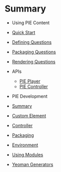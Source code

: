 # Summary

- Using PIE Content
 - [Quick Start](using/quick-start.md) 
 - [Defining Questions](using/defining-questions.md)
 - [Packaging Questions](using/packaging-questions.md)
 - [Rendering Questions](using/rendering-questions.md)

 - APIs
   - [PIE Player](using/api/pie-player.md)
   - [PIE Controller](using/api/pie-controller.md)
- PIE Development
 - [Summary](developing/summary.md)
 - [Custom Element](developing/custom-element.md)
 - [Controller](developing/controller.md)
 - [Packaging](developing/packaging.md)
 - [Environment](developing/environment.md)
 - [Using Modules](developing/using-modules.md)
 - [Yeoman Generators](developing/yeoman-generators.md)




